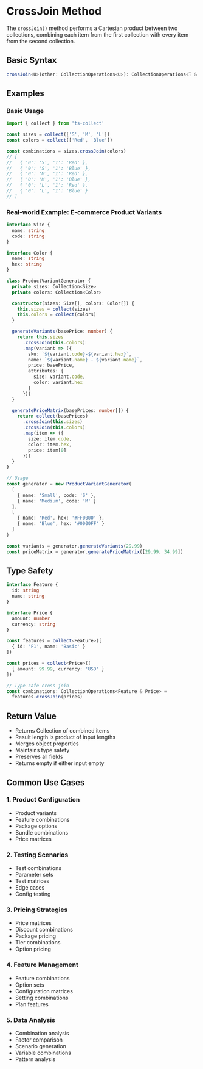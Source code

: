# CrossJoin Method

The `crossJoin()` method performs a Cartesian product between two collections, combining each item from the first collection with every item from the second collection.

## Basic Syntax

```typescript
crossJoin<U>(other: CollectionOperations<U>): CollectionOperations<T & U>
```

## Examples

### Basic Usage

```typescript
import { collect } from 'ts-collect'

const sizes = collect(['S', 'M', 'L'])
const colors = collect(['Red', 'Blue'])

const combinations = sizes.crossJoin(colors)
// [
//   { '0': 'S', '1': 'Red' },
//   { '0': 'S', '1': 'Blue' },
//   { '0': 'M', '1': 'Red' },
//   { '0': 'M', '1': 'Blue' },
//   { '0': 'L', '1': 'Red' },
//   { '0': 'L', '1': 'Blue' }
// ]
```

### Real-world Example: E-commerce Product Variants

```typescript
interface Size {
  name: string
  code: string
}

interface Color {
  name: string
  hex: string
}

class ProductVariantGenerator {
  private sizes: Collection<Size>
  private colors: Collection<Color>

  constructor(sizes: Size[], colors: Color[]) {
    this.sizes = collect(sizes)
    this.colors = collect(colors)
  }

  generateVariants(basePrice: number) {
    return this.sizes
      .crossJoin(this.colors)
      .map(variant => ({
        sku: `${variant.code}-${variant.hex}`,
        name: `${variant.name} - ${variant.name}`,
        price: basePrice,
        attributes: {
          size: variant.code,
          color: variant.hex
        }
      }))
  }

  generatePriceMatrix(basePrices: number[]) {
    return collect(basePrices)
      .crossJoin(this.sizes)
      .crossJoin(this.colors)
      .map(item => ({
        size: item.code,
        color: item.hex,
        price: item[0]
      }))
  }
}

// Usage
const generator = new ProductVariantGenerator(
  [
    { name: 'Small', code: 'S' },
    { name: 'Medium', code: 'M' }
  ],
  [
    { name: 'Red', hex: '#FF0000' },
    { name: 'Blue', hex: '#0000FF' }
  ]
)

const variants = generator.generateVariants(29.99)
const priceMatrix = generator.generatePriceMatrix([29.99, 34.99])
```

## Type Safety

```typescript
interface Feature {
  id: string
  name: string
}

interface Price {
  amount: number
  currency: string
}

const features = collect<Feature>([
  { id: 'F1', name: 'Basic' }
])

const prices = collect<Price>([
  { amount: 99.99, currency: 'USD' }
])

// Type-safe cross join
const combinations: CollectionOperations<Feature & Price> =
  features.crossJoin(prices)
```

## Return Value

- Returns Collection of combined items
- Result length is product of input lengths
- Merges object properties
- Maintains type safety
- Preserves all fields
- Returns empty if either input empty

## Common Use Cases

### 1. Product Configuration

- Product variants
- Feature combinations
- Package options
- Bundle combinations
- Price matrices

### 2. Testing Scenarios

- Test combinations
- Parameter sets
- Test matrices
- Edge cases
- Config testing

### 3. Pricing Strategies

- Price matrices
- Discount combinations
- Package pricing
- Tier combinations
- Option pricing

### 4. Feature Management

- Feature combinations
- Option sets
- Configuration matrices
- Setting combinations
- Plan features

### 5. Data Analysis

- Combination analysis
- Factor comparison
- Scenario generation
- Variable combinations
- Pattern analysis
